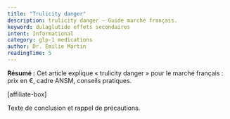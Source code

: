 ```yaml
---
title: "Trulicity danger"
description: trulicity danger — Guide marché français.
keyword: dulaglutide effets secondaires
intent: Informational
category: glp-1 medications
author: Dr. Émilie Martin
readingTime: 5
---
```

**Résumé :** Cet article explique « trulicity danger » pour le marché français : prix en €, cadre ANSM, conseils pratiques.


[affiliate-box]

Texte de conclusion et rappel de précautions.

























































